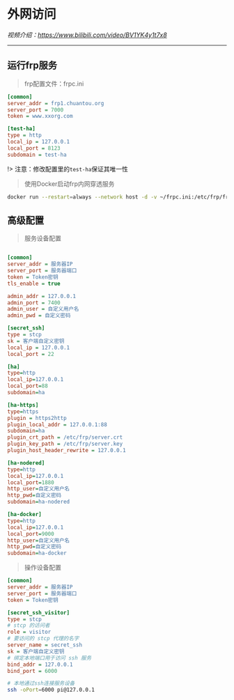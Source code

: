 # 外网访问

*视频介绍：https://www.bilibili.com/video/BV1YK4y1t7x8*

---

## 运行frp服务

> frp配置文件：frpc.ini

```ini
[common]
server_addr = frp1.chuantou.org
server_port = 7000
token = www.xxorg.com

[test-ha]
type = http
local_ip = 127.0.0.1
local_port = 8123
subdomain = test-ha
```
!> 注意：修改配置里的`test-ha`保证其唯一性

> 使用Docker启动frp内网穿透服务

```bash
docker run --restart=always --network host -d -v ~/frpc.ini:/etc/frp/frpc.ini --name frpc snowdreamtech/frpc
```

## 高级配置

> 服务设备配置
```ini

[common]
server_addr = 服务器IP
server_port = 服务器端口
token = Token密钥
tls_enable = true

admin_addr = 127.0.0.1
admin_port = 7400
admin_user = 自定义用户名
admin_pwd = 自定义密码

[secret_ssh]
type = stcp
sk = 客户端自定义密钥
local_ip = 127.0.0.1
local_port = 22

[ha]
type=http
local_ip=127.0.0.1
local_port=88
subdomain=ha

[ha-https]
type=https
plugin = https2http
plugin_local_addr = 127.0.0.1:88
subdomain=ha
plugin_crt_path = /etc/frp/server.crt
plugin_key_path = /etc/frp/server.key
plugin_host_header_rewrite = 127.0.0.1

[ha-nodered]
type=http
local_ip=127.0.0.1
local_port=1880
http_user=自定义用户名
http_pwd=自定义密码
subdomain=ha-nodered

[ha-docker]
type=http
local_ip=127.0.0.1
local_port=9000
http_user=自定义用户名
http_pwd=自定义密码
subdomain=ha-docker

```

> 操作设备配置
```ini
[common]
server_addr = 服务器IP
server_port = 服务器端口
token = Token密钥

[secret_ssh_visitor]
type = stcp
# stcp 的访问者
role = visitor
# 要访问的 stcp 代理的名字
server_name = secret_ssh
sk = 客户端自定义密钥
# 绑定本地端口用于访问 ssh 服务
bind_addr = 127.0.0.1
bind_port = 6000
```

```bash
# 本地通过ssh连接服务设备
ssh -oPort=6000 pi@127.0.0.1
```
